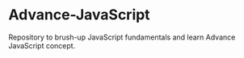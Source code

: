 # Advance-JavaScript

Repository to brush-up JavaScript fundamentals and learn Advance JavaScript concept.
